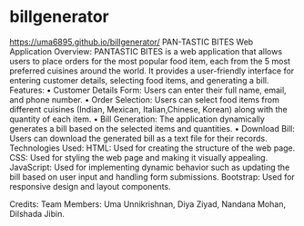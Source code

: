# billgenerator
https://uma6895.github.io/billgenerator/
PAN-TASTIC BITES Web Application
Overview:
PANTASTIC BITES is a web application that allows users to place orders for the most popular food item, each from the 5 most preferred cuisines around the world. It provides a user-friendly interface for entering customer details, selecting food items, and generating a bill.
Features:
• Customer Details Form: Users can enter their full name, email, and phone number.
• Order Selection: Users can select food items from different cuisines
 (Indian, Mexican, Italian,Chinese, Korean) along with the quantity of each item.
• Bill Generation: The application dynamically generates a bill based on the selected items and quantities.
• Download Bill: Users can download the generated bill as a text file for their records.
Technologies Used:
HTML: Used for creating the structure of the web page.
CSS: Used for styling the web page and making it visually appealing.
JavaScript: Used for implementing dynamic behavior such as updating the bill based on user input and handling form submissions.
Bootstrap: Used for responsive design and layout components.

Credits:
Team Members:
 Uma Unnikrishnan, Diya Ziyad, Nandana Mohan, Dilshada Jibin.
